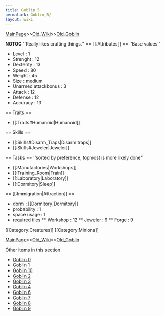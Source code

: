 ```yaml
---
title: Goblin 5
permalink: Goblin_5/
layout: wiki
---
```


[MainPage](/keeperrl_wiki/ "wikilink")>>[Old_Wiki](/keeperrl_wiki/Old_Wiki "wikilink")>>[Old_Goblin](/keeperrl_wiki/Old_Goblin "wikilink")

__NOTOC__
''Really likes crafting things.''
== [[:Attributes]] ==
''Base values''
* Level : 1
* Strenght : 12
* Dexterity : 13
* Speed : 80
* Weight : 45
* Size : medium
* Unarmed attackbonus : 3
* Attack : 12
* Defense : 12
* Accuracy : 13

== Traits ==
* [[:Traits#Humanoid|Humanoid]]

== Skills ==
* [[:Skills#Disarm_Traps|Disarm traps]]
* [[:Skills#Jeweler|Jeweler]]

== Tasks ==
''sorted by preference, topmost is more likely done''
* [[:Manufactories|Workshops]]
* [[:Training_Room|Train]]
* [[:Laboratory|Laboratory]]
* [[:Dormitory|Sleep]]

== [[:Immigration|Attraction]] ==
* dorm : [[Dormitory|Dormitory]]
* probability : 1
* space usage : 1
* required tiles
** Workshop : 12
** Jeweler : 9
** Forge : 9

[[Category:Creatures]]
[[Category:Minions]]

[MainPage](/keeperrl_wiki/ "wikilink")>>[Old_Wiki](/keeperrl_wiki/Old_Wiki "wikilink")>>[Old_Goblin](/keeperrl_wiki/Old_Goblin "wikilink")

Other items in this section
-    [Goblin 0](/keeperrl_wiki/Goblin_0 "wikilink")
-    [Goblin 1](/keeperrl_wiki/Goblin_1 "wikilink")
-    [Goblin 10](/keeperrl_wiki/Goblin_10 "wikilink")
-    [Goblin 2](/keeperrl_wiki/Goblin_2 "wikilink")
-    [Goblin 3](/keeperrl_wiki/Goblin_3 "wikilink")
-    [Goblin 4](/keeperrl_wiki/Goblin_4 "wikilink")
-    [Goblin 6](/keeperrl_wiki/Goblin_6 "wikilink")
-    [Goblin 7](/keeperrl_wiki/Goblin_7 "wikilink")
-    [Goblin 8](/keeperrl_wiki/Goblin_8 "wikilink")
-    [Goblin 9](/keeperrl_wiki/Goblin_9 "wikilink")
